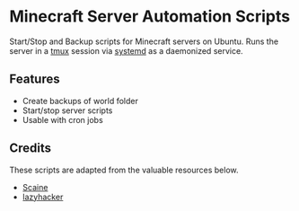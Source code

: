 # Minecraft Server Automation Scripts

Start/Stop and Backup scripts for Minecraft servers on Ubuntu. Runs the server in a [tmux](https://github.com/tmux/tmux) session via [systemd](https://en.wikipedia.org/wiki/Systemd) as a daemonized service. 

## Features

* Create backups of world folder
* Start/stop server scripts
* Usable with cron jobs

## Credits

These scripts are adapted from the valuable resources below.

* [Scaine](http://www.scaine.net/site/2013/08/backing-up-your-minecraft-server-in-ubuntu%EF%BB%BF%EF%BB%BF/)
* [lazyhacker](https://blog.lazyhacker.com/2015/03/automatically-start-minecraft-server-on.html)
